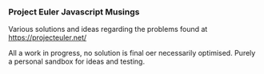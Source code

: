 ### Project Euler Javascript Musings 

Various solutions and ideas regarding the problems found at https://projecteuler.net/

All a work in progress, no solution is final oer necessarily optimised. Purely a personal sandbox for ideas and testing. 